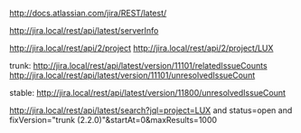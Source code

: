 http://docs.atlassian.com/jira/REST/latest/

http://jira.local/rest/api/latest/serverInfo

http://jira.local/rest/api/2/project
http://jira.local/rest/api/2/project/LUX

trunk:
http://jira.local/rest/api/latest/version/11101/relatedIssueCounts
http://jira.local/rest/api/latest/version/11101/unresolvedIssueCount

stable:
http://jira.local/rest/api/latest/version/11800/unresolvedIssueCount

http://jira.local/rest/api/latest/search?jql=project=LUX and status=open and fixVersion="trunk (2.2.0)"&startAt=0&maxResults=1000
